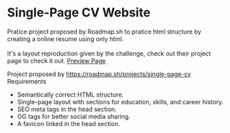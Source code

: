 <h1>Single-Page CV Website</h1>

Pratice project proposed by Roadmap.sh to pratice html structure by creating a online resume using only html.<br><br>
It's a layout reproduction given by the challenge, check out their project page to check it out.
<a href="https://alexgmblt.github.io/Single-Page-CV/">Preview Page</a>

Project proposed by https://roadmap.sh/projects/single-page-cv
Requirements
<ul>
   <li>Semantically correct HTML structure.</li>
    <li>Single-page layout with sections for education, skills, and career history.</li>
    <li>SEO meta tags in the head section.</li>
   <li>OG tags for better social media sharing.</li>
    <li>A favicon linked in the head section.</li>
    </ul>
